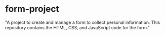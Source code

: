 # form-project
"A project to create and manage a form to collect personal information. This repository contains the HTML, CSS, and JavaScript code for the form."
